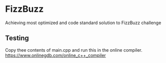 # FizzBuzz
Achieving most optimized and code standard solution to FizzBuzz challenge

## Testing
Copy thee contents of main.cpp and run this in the online compiler.
https://www.onlinegdb.com/online_c++_compiler
